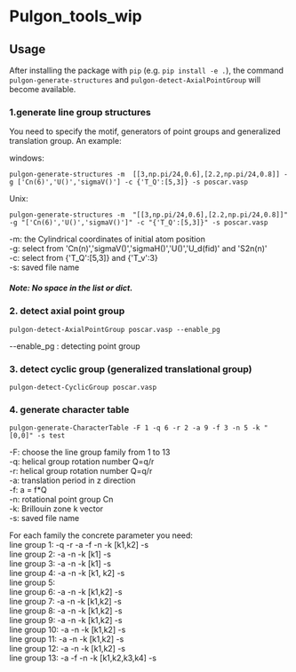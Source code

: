 # Pulgon_tools_wip



## Usage
After installing the package with `pip` (e.g. `pip install -e .`), the command `pulgon-generate-structures` and `pulgon-detect-AxialPointGroup` will become available.

### 1.generate line group structures
 You need to specify the motif, generators of point groups and generalized translation group. An example:

windows:
```
pulgon-generate-structures -m  [[3,np.pi/24,0.6],[2.2,np.pi/24,0.8]] -g ['Cn(6)','U()','sigmaV()'] -c {'T_Q':[5,3]} -s poscar.vasp
```   
Unix:
```
pulgon-generate-structures -m  "[[3,np.pi/24,0.6],[2.2,np.pi/24,0.8]]" -g "['Cn(6)','U()','sigmaV()']" -c "{'T_Q':[5,3]}" -s poscar.vasp
```   


-m: the Cylindrical coordinates of initial atom position   
-g: select from 'Cn(n)','sigmaV()','sigmaH()','U()','U_d(fid)' and 'S2n(n)'  
-c: select from {'T_Q':[5,3]} and {'T_v':3}  
-s: saved file name  

##### Note: No space in the list or dict.


### 2. detect axial point group
```
pulgon-detect-AxialPointGroup poscar.vasp --enable_pg
```

--enable_pg : detecting point group


### 3. detect cyclic group (generalized translational group)
```
pulgon-detect-CyclicGroup poscar.vasp
```


### 4. generate character table
```
pulgon-generate-CharacterTable -F 1 -q 6 -r 2 -a 9 -f 3 -n 5 -k "[0,0]" -s test
```

-F: choose the line group family from 1 to 13  
-q: helical group rotation number Q=q/r  
-r: helical group rotation number Q=q/r  
-a: translation period in z direction  
-f: a = f*Q   
-n: rotational point group Cn   
-k: Brillouin zone k vector   
-s: saved file name   
  
For each family the concrete parameter you need:   
line group 1: -q -r -a -f -n -k [k1,k2] -s  
line group 2: -a -n -k [k1] -s  
line group 3: -a -n -k [k1] -s  
line group 4: -a -n -k [k1, k2] -s  
line group 5:   
line group 6: -a -n -k [k1,k2] -s   
line group 7: -a -n -k [k1,k2] -s      
line group 8: -a -n -k [k1,k2] -s     
line group 9: -a -n -k [k1,k2] -s   
line group 10: -a -n -k [k1,k2] -s   
line group 11: -a -n -k [k1,k2] -s   
line group 12: -a -n -k [k1,k2] -s   
line group 13: -a -f -n -k [k1,k2,k3,k4] -s   








